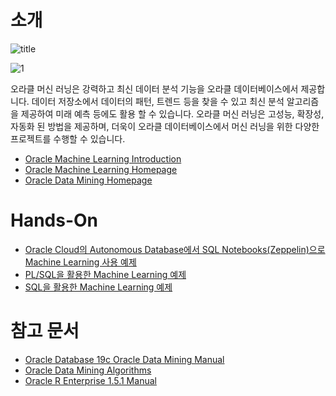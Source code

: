 소개
===
![title](https://github.com/oracle19c-cookbook/In-DB-Analytics/blob/master/Machine%20Learning/title.JPG)

![1](https://github.com/oracle19c-cookbook/In-DB-Analytics/blob/master/Machine%20Learning/oml_1.JPG)


오라클 머신 러닝은 강력하고 최신 데이터 분석 기능을 오라클 데이터베이스에서 제공합니다. 데이터 저장소에서 데이터의 패턴, 트렌드 등을 찾을 수 있고 최신 분석 알고리즘을 제공하여 미래 예측 등에도 활용 할 수 있습니다.
오라클 머신 러닝은 고성능, 확장성, 자동화 된 방법을 제공하며, 더욱이 오라클 데이터베이스에서 머신 러닝을 위한 다양한 프로젝트를 수행할 수 있습니다.

  * [Oracle Machine Learning Introduction](https://www.oracle.com/technetwork/database/options/advanced-analytics/oaa122new-3744136.pdf)
  * [Oracle Machine Learning Homepage](https://www.oracle.com/database/technologies/datawarehouse-bigdata/machine-learning.html)
  * [Oracle Data Mining Homepage](https://www.oracle.com/database/technologies/advanced-analytics/odm.html)
  
Hands-On
===

 * [Oracle Cloud의 Autonomous Database에서 SQL Notebooks(Zeppelin)으로 Machine Learning 사용 예제](https://github.com/oracle/oracle-db-examples/tree/master/machine-learning)
 * [PL/SQL을 활용한 Machine Learning 예제](https://github.com/oracle/oracle-db-examples/tree/master/plsql)
 * [SQL을 활용한 Machine Learning 예제](https://github.com/oracle/oracle-db-examples/tree/master/sql)
 
참고 문서
===

 * [Oracle Database 19c Oracle Data Mining Manual](https://docs.oracle.com/en/database/oracle/oracle-database/19/dmcon/index.html)
 * [Oracle Data Mining Algorithms](https://www.oracle.com/database/technologies/advanced-analytics/odm-techniques-algorithms.html)
 * [Oracle R Enterprise 1.5.1 Manual](https://docs.oracle.com/en/database/oracle/r-enterprise/1.5.1/index.html)
